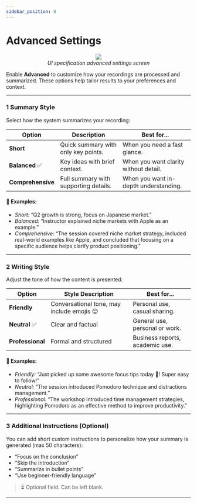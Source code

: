 ```yaml
---
sidebar_position: 8
---
```


# Advanced Settings

<p align="center">
 <img src="https://pub-661d733d32f14d8684c7617d2f2e3372.r2.dev/docs/create_advance.jpg"/>
 <br/>
 <em>UI specification advanced settings screen</em>
</p>

Enable **Advanced** to customize how your recordings are processed and summarized. These options help tailor results to your preferences and context.

---

### 1 Summary Style

Select how the system summarizes your recording:

| Option            | Description                           | Best for...                           |
| ----------------- | ------------------------------------- | ------------------------------------- |
| **Short**         | Quick summary with only key points.   | When you need a fast glance.          |
| **Balanced** ✅   | Key ideas with brief context.         | When you want clarity without detail. |
| **Comprehensive** | Full summary with supporting details. | When you want in-depth understanding. |

#### 📌 Examples:

- _Short:_ “Q2 growth is strong, focus on Japanese market.”
- _Balanced:_ “Instructor explained niche markets with Apple as an example.”
- _Comprehensive:_ “The session covered niche market strategy, included real-world examples like Apple, and concluded that focusing on a specific audience helps clarify product positioning.”

---

### 2 Writing Style

Adjust the tone of how the content is presented:

| Option           | Style Description                          | Best for...                     |
| ---------------- | ------------------------------------------ | ------------------------------- |
| **Friendly**     | Conversational tone, may include emojis 😊 | Personal use, casual sharing.   |
| **Neutral** ✅   | Clear and factual                          | General use, personal or work.  |
| **Professional** | Formal and structured                      | Business reports, academic use. |

#### 📌 Examples:

- _Friendly:_ “Just picked up some awesome focus tips today 🎯! Super easy to follow!”
- _Neutral:_ “The session introduced Pomodoro technique and distractions management.”
- _Professional:_ “The workshop introduced time management strategies, highlighting Pomodoro as an effective method to improve productivity.”

---

### 3 Additional Instructions (Optional)

You can add short custom instructions to personalize how your summary is generated (max 50 characters):

- “Focus on the conclusion”
- “Skip the introduction”
- “Summarize in bullet points”
- “Use beginner-friendly language”

> ⏳ Optional field. Can be left blank.

---
